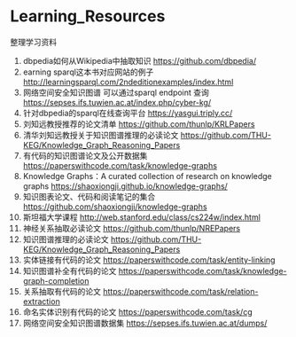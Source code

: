 # Learning_Resources
整理学习资料
1. dbpedia如何从Wikipedia中抽取知识 https://github.com/dbpedia/
2. earning sparql这本书对应网站的例子 http://learningsparql.com/2ndeditionexamples/index.html
3. 网络空间安全知识图谱 可以通过sparql endpoint 查询 https://sepses.ifs.tuwien.ac.at/index.php/cyber-kg/
4. 针对dbpedia的sparql在线查询平台  https://yasgui.triply.cc/ 
5. 刘知远教授推荐的论文清单 https://github.com/thunlp/KRLPapers
6. 清华刘知远教授关于知识图谱推理的必读论文 https://github.com/THU-KEG/Knowledge_Graph_Reasoning_Papers
7. 有代码的知识图谱论文及公开数据集 https://paperswithcode.com/task/knowledge-graphs
8. Knowledge Graphs：A curated collection of research on knowledge graphs https://shaoxiongji.github.io/knowledge-graphs/
9. 知识图表论文、代码和阅读笔记的集合 https://github.com/shaoxiongji/knowledge-graphs
10. 斯坦福大学课程 http://web.stanford.edu/class/cs224w/index.html
11. 神经关系抽取必读论文 https://github.com/thunlp/NREPapers
12. 知识图谱推理的必读论文 https://github.com/THU-KEG/Knowledge_Graph_Reasoning_Papers
13. 实体链接有代码的论文 https://paperswithcode.com/task/entity-linking
14. 知识图谱补全有代码的论文 https://paperswithcode.com/task/knowledge-graph-completion
15. 关系抽取有代码的论文 https://paperswithcode.com/task/relation-extraction
16. 命名实体识别有代码的论文 https://paperswithcode.com/task/cg
17. 网络空间安全知识图谱数据集 https://sepses.ifs.tuwien.ac.at/dumps/ 
